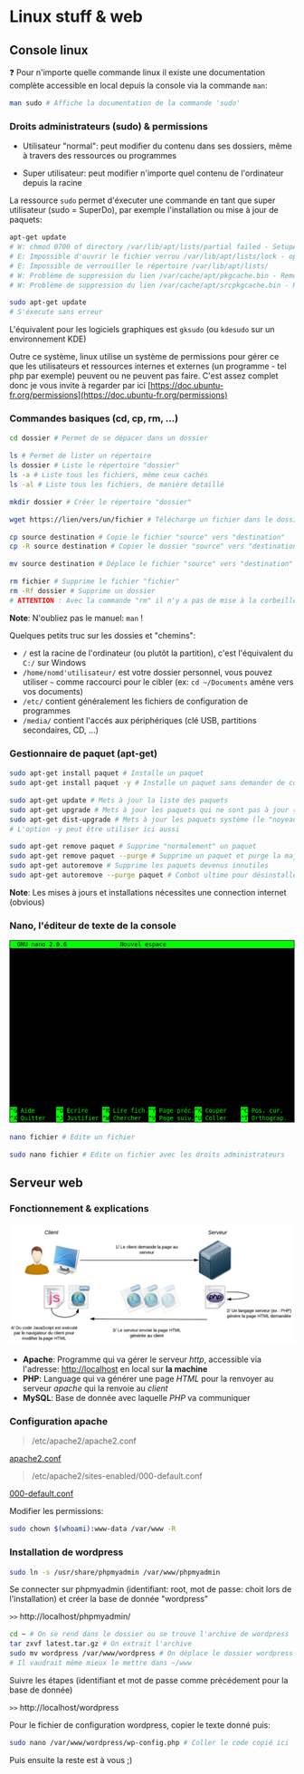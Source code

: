 # Linux stuff & web

## Console linux

❓ Pour n'importe quelle commande linux il existe une documentation complète accessible en local depuis la console via la commande `man`:

```bash
man sudo # Affiche la documentation de la commande 'sudo'
```

### Droits administrateurs (sudo) & permissions

- Utilisateur "normal": peut modifier du contenu dans ses dossiers, même à travers des ressources ou programmes

- Super utilisateur: peut modifier n'importe quel contenu de l'ordinateur depuis la racine

La ressource `sudo` permet d'éxecuter une commande en tant que super utilisateur (sudo = SuperDo), par exemple l'installation ou mise à jour de paquets:

```bash
apt-get update
# W: chmod 0700 of directory /var/lib/apt/lists/partial failed - SetupAPTPartialDirectory (1: Opération non permise)
# E: Impossible d'ouvrir le fichier verrou /var/lib/apt/lists/lock - open (13: Permission non accordée)
# E: Impossible de verrouiller le répertoire /var/lib/apt/lists/
# W: Problème de suppression du lien /var/cache/apt/pkgcache.bin - RemoveCaches (13: Permission non accordée)
# W: Problème de suppression du lien /var/cache/apt/srcpkgcache.bin - RemoveCaches (13: Permission non accordée)
```

```bash
sudo apt-get update
# S'éxecute sans erreur
```

L'équivalent pour les logiciels graphiques est `gksudo` (ou `kdesudo` sur un environnement KDE)

Outre ce système, linux utilise un système de permissions pour gérer ce que les utilisateurs et ressources internes et externes (un programme - tel php par exemple) peuvent ou ne peuvent pas faire. C'est assez complet donc je vous invite à regarder par ici  [https://doc.ubuntu-fr.org/permissions](https://doc.ubuntu-fr.org/permissions)

### Commandes basiques (cd, cp, rm, ...)

```bash
cd dossier # Permet de se dépacer dans un dossier
```

```bash
ls # Permet de lister un répertoire
ls dossier # Liste le répertoire "dossier"
ls -a # Liste tous les fichiers, même ceux cachés
ls -al # Liste tous les fichiers, de manière detaillé
```

```bash
mkdir dossier # Créer le répertoire "dossier"
```

```bash
wget https://lien/vers/un/fichier # Télécharge un fichier dans le dossier actuel
```

```bash
cp source destination # Copie le fichier "source" vers "destination"
cp -R source destination # Copier le dossier "source" vers "destination"
```

```bash
mv source destination # Déplace le fichier "source" vers "destination"
```

```bash
rm fichier # Supprime le fichier "fichier"
rm -Rf dossier # Supprime un dossier
# ATTENTION : Avec la commande "rm" il n'y a pas de mise à la corbeille, c'est une supression totale, à utiliser minucieusement, surtout en sudo...
```

**Note**: N'oubliez pas le manuel: `man` !

Quelques petits truc sur les dossies et "chemins":

- `/` est la racine de l'ordinateur (ou plutôt la partition), c'est l'équivalent du `C:/` sur Windows
- `/home/nomd'utilisateur/` est votre dossier personnel, vous pouvez utiliser `~` comme raccourci pour le cibler (ex: `cd ~/Documents` améne vers vos documents)
- `/etc/` contient généralement les fichiers de configuration de programmes
- `/media/` contient l'accés aux périphériques (clé USB, partitions secondaires, CD, ...)

### Gestionnaire de paquet (apt-get)

```bash
sudo apt-get install paquet # Installe un paquet
sudo apt-get install paquet -y # Installe un paquet sans demander de confirmation
```

```bash
sudo apt-get update # Mets à jour la liste des paquets
sudo apt-get upgrade # Mets à jour les paquets qui ne sont pas à jour (version_paquet < version_dans_la_liste)
sudo apt-get dist-upgrade # Mets à jour les paquets système (le "noyeau")
# L'option -y peut être utiliser ici aussi
```

```bash
sudo apt-get remove paquet # Supprime "normalement" un paquet
sudo apt-get remove paquet --purge # Supprime un paquet et purge la majorité de ses fichiers
sudo apt-get autoremove # Supprime les paquets devenus innutiles
sudo apt-get autoremove --purge paquet # Combot ultime pour désinstaller complétement un paquet et laisser le moins de résidus possible
```

**Note**: Les mises à jours et installations nécessites une connection internet (obvious)

### Nano, l'éditeur de texte de la console

![Nano editor](./img/nano.png)

```bash
nano fichier # Edite un fichier
```

```bash
sudo nano fichier # Edite un fichier avec les droits administrateurs
```

## Serveur web

### Fonctionnement & explications

![Web](./img/web.png)

- **Apache**: Programme qui va gérer le serveur *http*, accessible via l'adresse: [http://localhost](http://localhost) en local sur **la machine**
- **PHP**: Language qui va générer une page *HTML* pour la renvoyer au serveur *apache* qui la renvoie au *client*
- **MySQL**: Base de donnée avec laquelle *PHP* va communiquer

### Configuration apache

> /etc/apache2/apache2.conf

[apache2.conf](apache2.conf)

> /etc/apache2/sites-enabled/000-default.conf

[000-default.conf](000-default.conf)

Modifier les permissions:

```bash
sudo chown $(whoami):www-data /var/www -R
```

### Installation de wordpress

```bash
sudo ln -s /usr/share/phpmyadmin /var/www/phpmyadmin
```

Se connecter sur phpmyadmin (identifiant: root, mot de passe: choit lors de l'installation) et créer la  base de donnée "wordpress"

`>>` http://localhost/phpmyadmin/

```bash
cd ~ # On se rend dans le dossier ou se trouve l'archive de wordpress
tar zxvf latest.tar.gz # On extrait l'archive
sudo mv wordpress /var/www/wordpress # On déplace le dossier wordpress dans notre répertoire serveur
# Il vaudrait même mieux le mettre dans ~/www
```

Suivre les étapes (identifiant et mot de passe comme précédement pour la base de donnée)

`>>` http://localhost/wordpress

Pour le fichier de configuration wordpress, copier le texte donné puis:

```bash
sudo nano /var/www/wordpress/wp-config.php # Coller le code copié ici
```

Puis ensuite la reste est à vous ;)